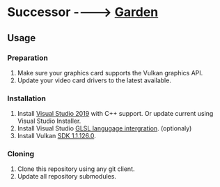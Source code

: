 # Successor ----> [Garden](https://github.com/cfnptr/garden)

## Usage

### Preparation
1) Make sure your graphics card supports the Vulkan graphics API.
2) Update your video card drivers to the latest available.

### Installation
1) Install [Visual Studio 2019](https://visualstudio.microsoft.com/) with C++ support. Or update current using Visual Studio Installer.
2) Install Visual Studio [GLSL langugage intergration](https://marketplace.visualstudio.com/items?itemName=DanielScherzer.GLSL). (optionaly)
3) Install Vulkan [SDK 1.1.126.0](https://vulkan.lunarg.com/sdk/home#windows).

### Cloning
1) Clone this repository using any git client.
2) Update all repository submodules.
